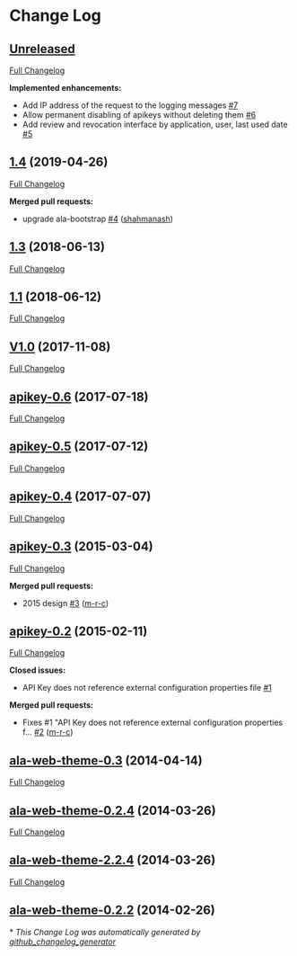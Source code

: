 # Change Log

## [Unreleased](https://github.com/AtlasOfLivingAustralia/apikey/tree/HEAD)

[Full Changelog](https://github.com/AtlasOfLivingAustralia/apikey/compare/1.4...HEAD)

**Implemented enhancements:**

- Add IP address of the request to the logging messages [\#7](https://github.com/AtlasOfLivingAustralia/apikey/issues/7)
- Allow permanent disabling of apikeys without deleting them [\#6](https://github.com/AtlasOfLivingAustralia/apikey/issues/6)
- Add review and revocation interface by application, user, last used date [\#5](https://github.com/AtlasOfLivingAustralia/apikey/issues/5)

## [1.4](https://github.com/AtlasOfLivingAustralia/apikey/tree/1.4) (2019-04-26)
[Full Changelog](https://github.com/AtlasOfLivingAustralia/apikey/compare/1.3...1.4)

**Merged pull requests:**

- upgrade ala-bootstrap [\#4](https://github.com/AtlasOfLivingAustralia/apikey/pull/4) ([shahmanash](https://github.com/shahmanash))

## [1.3](https://github.com/AtlasOfLivingAustralia/apikey/tree/1.3) (2018-06-13)
[Full Changelog](https://github.com/AtlasOfLivingAustralia/apikey/compare/1.1...1.3)

## [1.1](https://github.com/AtlasOfLivingAustralia/apikey/tree/1.1) (2018-06-12)
[Full Changelog](https://github.com/AtlasOfLivingAustralia/apikey/compare/V1.0...1.1)

## [V1.0](https://github.com/AtlasOfLivingAustralia/apikey/tree/V1.0) (2017-11-08)
[Full Changelog](https://github.com/AtlasOfLivingAustralia/apikey/compare/apikey-0.6...V1.0)

## [apikey-0.6](https://github.com/AtlasOfLivingAustralia/apikey/tree/apikey-0.6) (2017-07-18)
[Full Changelog](https://github.com/AtlasOfLivingAustralia/apikey/compare/apikey-0.5...apikey-0.6)

## [apikey-0.5](https://github.com/AtlasOfLivingAustralia/apikey/tree/apikey-0.5) (2017-07-12)
[Full Changelog](https://github.com/AtlasOfLivingAustralia/apikey/compare/apikey-0.4...apikey-0.5)

## [apikey-0.4](https://github.com/AtlasOfLivingAustralia/apikey/tree/apikey-0.4) (2017-07-07)
[Full Changelog](https://github.com/AtlasOfLivingAustralia/apikey/compare/apikey-0.3...apikey-0.4)

## [apikey-0.3](https://github.com/AtlasOfLivingAustralia/apikey/tree/apikey-0.3) (2015-03-04)
[Full Changelog](https://github.com/AtlasOfLivingAustralia/apikey/compare/apikey-0.2...apikey-0.3)

**Merged pull requests:**

- 2015 design [\#3](https://github.com/AtlasOfLivingAustralia/apikey/pull/3) ([m-r-c](https://github.com/m-r-c))

## [apikey-0.2](https://github.com/AtlasOfLivingAustralia/apikey/tree/apikey-0.2) (2015-02-11)
[Full Changelog](https://github.com/AtlasOfLivingAustralia/apikey/compare/ala-web-theme-0.3...apikey-0.2)

**Closed issues:**

- API Key does not reference external configuration properties file [\#1](https://github.com/AtlasOfLivingAustralia/apikey/issues/1)

**Merged pull requests:**

- Fixes \#1 "API Key does not reference external configuration properties f... [\#2](https://github.com/AtlasOfLivingAustralia/apikey/pull/2) ([m-r-c](https://github.com/m-r-c))

## [ala-web-theme-0.3](https://github.com/AtlasOfLivingAustralia/apikey/tree/ala-web-theme-0.3) (2014-04-14)
[Full Changelog](https://github.com/AtlasOfLivingAustralia/apikey/compare/ala-web-theme-0.2.4...ala-web-theme-0.3)

## [ala-web-theme-0.2.4](https://github.com/AtlasOfLivingAustralia/apikey/tree/ala-web-theme-0.2.4) (2014-03-26)
[Full Changelog](https://github.com/AtlasOfLivingAustralia/apikey/compare/ala-web-theme-2.2.4...ala-web-theme-0.2.4)

## [ala-web-theme-2.2.4](https://github.com/AtlasOfLivingAustralia/apikey/tree/ala-web-theme-2.2.4) (2014-03-26)
[Full Changelog](https://github.com/AtlasOfLivingAustralia/apikey/compare/ala-web-theme-0.2.2...ala-web-theme-2.2.4)

## [ala-web-theme-0.2.2](https://github.com/AtlasOfLivingAustralia/apikey/tree/ala-web-theme-0.2.2) (2014-02-26)


\* *This Change Log was automatically generated by [github_changelog_generator](https://github.com/skywinder/Github-Changelog-Generator)*